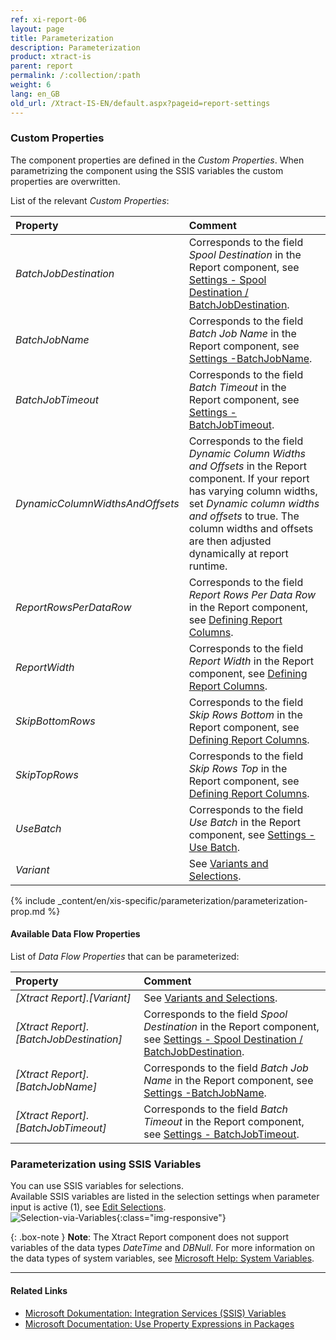 ```yaml
---
ref: xi-report-06
layout: page
title: Parameterization
description: Parameterization
product: xtract-is
parent: report
permalink: /:collection/:path
weight: 6
lang: en_GB
old_url: /Xtract-IS-EN/default.aspx?pageid=report-settings
---
```



### Custom Properties

The component properties are defined in the *Custom Properties*.
When parametrizing the component using the SSIS variables the custom properties are overwritten. 

List of the relevant *Custom Properties*:


|Property|Comment|
|:----|:----|
| *BatchJobDestination* | Corresponds to the field *Spool Destination* in the Report component, see [Settings - Spool Destination / BatchJobDestination](./settings). |
| *BatchJobName* | Corresponds to the field *Batch Job Name* in the Report component, see [Settings -BatchJobName](./settings). |
| *BatchJobTimeout* | Corresponds to the field *Batch Timeout* in the Report component, see [Settings - BatchJobTimeout](./settings).|
| *DynamicColumnWidthsAndOffsets* | Corresponds to the field *Dynamic Column Widths and Offsets* in the Report component. If your report has varying column widths, set *Dynamic column widths and offsets* to true. The column widths and offsets are then adjusted dynamically at report runtime.|
| *ReportRowsPerDataRow* | Corresponds to the field *Report Rows Per Data Row* in the Report component, see [Defining Report Columns](./report-columns-define). |
| *ReportWidth* | Corresponds to the field *Report Width* in the Report component, see [Defining Report Columns](./report-columns-define). |
| *SkipBottomRows* | Corresponds to the field *Skip Rows Bottom* in the Report component, see [Defining Report Columns](./report-columns-define). |
| *SkipTopRows* | Corresponds to the field *Skip Rows Top* in the Report component, see [Defining Report Columns](./report-columns-define). |
| *UseBatch* | Corresponds to the field *Use Batch* in the Report component, see [Settings - Use Batch](./settings). |
| *Variant* | See [Variants and Selections](./variants-and-selections).|

{% include _content/en/xis-specific/parameterization/parameterization-prop.md  %}

#### Available Data Flow Properties
List of *Data Flow Properties* that can be parameterized:

|Property|Comment|
|:----|:----|
| *[Xtract Report].[Variant]*|See [Variants and Selections](./variants-and-selections).|
| *[Xtract Report].[BatchJobDestination]* | Corresponds to the field *Spool Destination* in the Report component, see [Settings - Spool Destination / BatchJobDestination](./settings).|
| *[Xtract Report].[BatchJobName]*        |Corresponds to the field *Batch Job Name* in the Report component, see [Settings -BatchJobName](./settings).|
| *[Xtract Report].[BatchJobTimeout]*     |Corresponds to the field *Batch Timeout* in the Report component, see [Settings - BatchJobTimeout](./settings).|


### Parameterization using SSIS Variables

You can use SSIS variables for selections.<br>
Available SSIS variables are listed in the selection settings when parameter input is active (1), see [Edit Selections](./variants-and-selections#edit-selections).<br> 
![Selection-via-Variables](/img/content/xis/report_selection_via_variables.png){:class="img-responsive"}

{: .box-note }
**Note**: The Xtract Report component does not support variables of the data types *DateTime* and *DBNull*. 
For more information on the data types of system variables, see [Microsoft Help: System Variables](https://docs.microsoft.com/en-us/sql/integration-services/system-variables?view=sql-server-ver15).



****
#### Related Links
- [Microsoft Dokumentation: Integration Services (SSIS) Variables](https://docs.microsoft.com/en-us/sql/integration-services/integration-services-ssis-variables?view=sql-server-ver15)
- [Microsoft Documentation: Use Property Expressions in Packages](https://learn.microsoft.com/en-us/sql/integration-services/expressions/use-property-expressions-in-packages)
